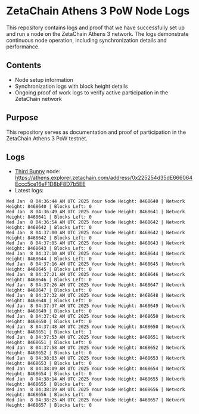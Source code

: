 # ZetaChain Athens 3 PoW Node Logs
This repository contains logs and proof that we have successfully set up and run a node on the ZetaChain Athens 3 network. The logs demonstrate continuous node operation, including synchronization details and performance.

## Contents
- Node setup information
- Synchronization logs with block height details
- Ongoing proof of work logs to verify active participation in the ZetaChain network

## Purpose
This repository serves as documentation and proof of participation in the ZetaChain Athens 3 PoW testnet.

## Logs

- [Third Bunny](https://thirdbunny.xyz/) node: https://athens.explorer.zetachain.com/address/0x225254d35dE666064Eccc5ce16eF1D8bF8D7b5EE
- Latest logs:
```
Wed Jan  8 04:36:44 AM UTC 2025 Your Node Height: 8468640 | Network Height: 8468640 | Blocks Left: 0
Wed Jan  8 04:36:49 AM UTC 2025 Your Node Height: 8468641 | Network Height: 8468641 | Blocks Left: 0
Wed Jan  8 04:36:54 AM UTC 2025 Your Node Height: 8468642 | Network Height: 8468642 | Blocks Left: 0
Wed Jan  8 04:37:00 AM UTC 2025 Your Node Height: 8468642 | Network Height: 8468642 | Blocks Left: 0
Wed Jan  8 04:37:05 AM UTC 2025 Your Node Height: 8468643 | Network Height: 8468643 | Blocks Left: 0
Wed Jan  8 04:37:10 AM UTC 2025 Your Node Height: 8468644 | Network Height: 8468644 | Blocks Left: 0
Wed Jan  8 04:37:16 AM UTC 2025 Your Node Height: 8468645 | Network Height: 8468645 | Blocks Left: 0
Wed Jan  8 04:37:21 AM UTC 2025 Your Node Height: 8468646 | Network Height: 8468646 | Blocks Left: 0
Wed Jan  8 04:37:26 AM UTC 2025 Your Node Height: 8468647 | Network Height: 8468647 | Blocks Left: 0
Wed Jan  8 04:37:32 AM UTC 2025 Your Node Height: 8468648 | Network Height: 8468648 | Blocks Left: 0
Wed Jan  8 04:37:37 AM UTC 2025 Your Node Height: 8468649 | Network Height: 8468649 | Blocks Left: 0
Wed Jan  8 04:37:42 AM UTC 2025 Your Node Height: 8468650 | Network Height: 8468650 | Blocks Left: 0
Wed Jan  8 04:37:48 AM UTC 2025 Your Node Height: 8468650 | Network Height: 8468651 | Blocks Left: 1
Wed Jan  8 04:37:53 AM UTC 2025 Your Node Height: 8468651 | Network Height: 8468651 | Blocks Left: 0
Wed Jan  8 04:37:58 AM UTC 2025 Your Node Height: 8468652 | Network Height: 8468652 | Blocks Left: 0
Wed Jan  8 04:38:03 AM UTC 2025 Your Node Height: 8468653 | Network Height: 8468653 | Blocks Left: 0
Wed Jan  8 04:38:09 AM UTC 2025 Your Node Height: 8468654 | Network Height: 8468654 | Blocks Left: 0
Wed Jan  8 04:38:14 AM UTC 2025 Your Node Height: 8468655 | Network Height: 8468655 | Blocks Left: 0
Wed Jan  8 04:38:19 AM UTC 2025 Your Node Height: 8468656 | Network Height: 8468656 | Blocks Left: 0
Wed Jan  8 04:38:25 AM UTC 2025 Your Node Height: 8468657 | Network Height: 8468657 | Blocks Left: 0
```
